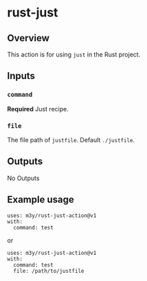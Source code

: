 # rust-just

## Overview
This action is for using `just` in the Rust project.

## Inputs

### `command`
**Required** Just recipe.

### `file`
The file path of `justfile`. Default `./justfile`.

## Outputs
No Outputs

## Example usage
```
uses: m3y/rust-just-action@v1
with:
  command: test
```
or
```
uses: m3y/rust-just-action@v1
with:
  command: test
  file: /path/to/justfile
```
